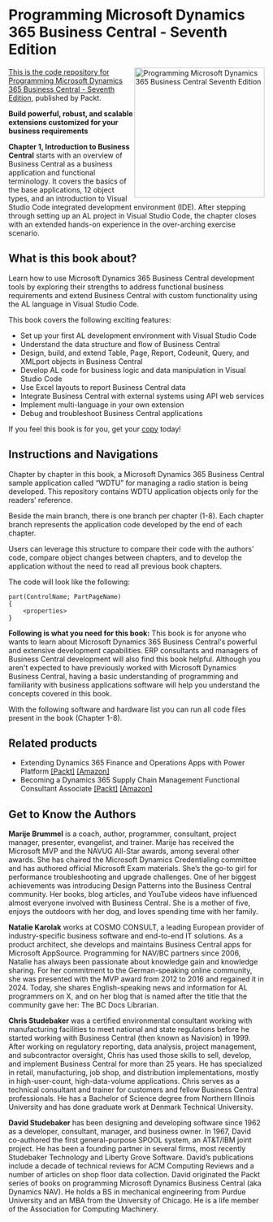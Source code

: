 # Programming Microsoft Dynamics 365 Business Central - Seventh Edition

<a href="https://www.packtpub.com/en-us/product/programming-microsoft-dynamics-365-business-central-9781803236414"> <img src="https://content.packt.com/_/image/xxlarge/B17912/cover_image_large.jpg" alt="Programming Microsoft Dynamics 365 Business Central Seventh Edition" itemprop="url" height="256px" align="right">

This is the code repository for [Programming Microsoft Dynamics 365 Business Central - Seventh Edition](https://www.packtpub.com/en-us/product/programming-microsoft-dynamics-365-business-central-9781803236414), published by Packt.

**Build powerful, robust, and scalable extensions customized for your business requirements**

**Chapter 1, Introduction to Business Central** starts with an overview of Business Central as a business application and functional terminology. It covers the basics of the base applications, 12 object types, and an introduction to Visual Studio Code integrated development environment (IDE). After stepping through setting up an AL project in Visual Studio Code, the chapter closes with an extended hands-on experience in the over-arching exercise scenario.

## What is this book about?
Learn how to use Microsoft Dynamics 365 Business Central development tools by exploring their strengths to address functional business requirements and extend Business Central with custom functionality using the AL language in Visual Studio Code.

This book covers the following exciting features:
* Set up your first AL development environment with Visual Studio Code
* Understand the data structure and flow of Business Central
* Design, build, and extend Table, Page, Report, Codeunit, Query, and XMLport objects in Business Central
* Develop AL code for business logic and data manipulation in Visual Studio Code
* Use Excel layouts to report Business Central data
* Integrate Business Central with external systems using API web services
* Implement multi-language in your own extension
* Debug and troubleshoot Business Central applications

If you feel this book is for you, get your [copy](https://a.co/d/5RrnZsf) today!

## Instructions and Navigations

Chapter by chapter in this book, a Microsoft Dynamics 365 Business Central sample application called “WDTU” for managing a radio station is being developed. This repository contains WDTU application objects only for the readers’ reference.

Beside the main branch, there is one branch per chapter (1-8). Each chapter branch represents the application code developed by the end of each chapter.

Users can leverage this structure to compare their code with the authors’ code, compare object changes between chapters, and to develop the application without the need to read all previous book chapters.

The code will look like the following:

```
part(ControlName; PartPageName)
{
    <properties>
}
```

**Following is what you need for this book:**
This book is for anyone who wants to learn about Microsoft Dynamics 365 Business Central's powerful and extensive development capabilities. ERP consultants and managers of Business Central development will also find this book helpful. Although you aren't expected to have previously worked with Microsoft Dynamics Business Central, having a basic understanding of programming and familiarity with business applications software will help you understand the concepts covered in this book.

With the following software and hardware list you can run all code files present in the book (Chapter 1-8).

## Related products
* Extending Dynamics 365 Finance and Operations Apps with Power Platform [[Packt]](https://www.packtpub.com/en-us/product/extending-dynamics-365-finance-and-operations-apps-with-power-platform-9781801811590) [[Amazon]](https://a.co/d/654NX2G)
* Becoming a Dynamics 365 Supply Chain Management Functional Consultant Associate [[Packt]](https://www.packtpub.com/en-us/product/becoming-a-dynamics-365-supply-chain-management-functional-consultant-associate-9781804618004) [[Amazon]](https://a.co/d/0IDRs7o)

## Get to Know the Authors
**Marije Brummel**
is a coach, author, programmer, consultant, project manager, presenter, evangelist, and trainer. Marije has received the Microsoft MVP and the NAVUG All-Star awards, among several other awards. She has chaired the Microsoft Dynamics Credentialing committee and has authored official Microsoft Exam materials. She’s the go-to girl for performance troubleshooting and upgrade challenges. One of her biggest achievements was introducing Design Patterns into the Business Central community. Her books, blog articles, and YouTube videos have influenced almost everyone involved with Business Central. She is a mother of five, enjoys the outdoors with her dog, and loves spending time with her family.

**Natalie Karolak** 
works at COSMO CONSULT, a leading European provider of industry-specific business software and end-to-end IT solutions. As a product architect, she develops and maintains Business Central apps for Microsoft AppSource. Programming for NAV/BC partners since 2006, Natalie has always been passionate about knowledge gain and knowledge sharing. For her commitment to the German-speaking online community, she was presented with the MVP award from 2012 to 2016 and regained it in 2024. Today, she shares English-speaking news and information for AL programmers on X, and on her blog that is named after the title that the community gave her: The BC Docs Librarian.

**Chris Studebaker** 
was a certified environmental consultant working with manufacturing facilities to meet national and state regulations before he started working with Business Central (then known as Navision) in 1999. After working on regulatory reporting, data analysis, project management, and subcontractor oversight, Chris has used those skills to sell, develop, and implement Business Central for more than 25 years. He has specialized in retail, manufacturing, job shop, and distribution implementations, mostly in high-user-count, high-data-volume applications. Chris serves as a technical consultant and trainer for customers and fellow Business Central professionals. He has a Bachelor of Science degree from Northern Illinois University and has done graduate work at Denmark Technical University.

**David Studebaker** 
has been designing and developing software since 1962 as a developer, consultant, manager, and business owner. In 1967, David co-authored the first general-purpose SPOOL system, an AT&T/IBM joint project. He has been a founding partner in several firms, most recently Studebaker Technology and Liberty Grove Software. David’s publications include a decade of technical reviews for ACM Computing Reviews and a number of articles on shop floor data collection. David originated the Packt series of books on programming Microsoft Dynamics Business Central (aka Dynamics NAV). He holds a BS in mechanical engineering from Purdue University and an MBA from the University of Chicago. He is a life member of the Association for Computing Machinery.






